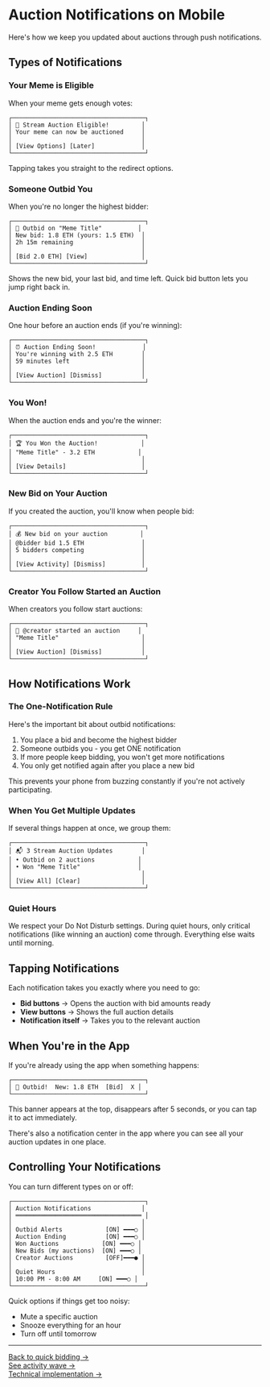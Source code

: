 # Auction Notifications on Mobile

Here's how we keep you updated about auctions through push notifications.

## Types of Notifications

### Your Meme is Eligible
When your meme gets enough votes:

```
┌─────────────────────────────────────┐
│ 🎯 Stream Auction Eligible!         │
│ Your meme can now be auctioned     │
│                                    │
│ [View Options] [Later]             │
└─────────────────────────────────────┘
```

Tapping takes you straight to the redirect options.

### Someone Outbid You
When you're no longer the highest bidder:

```
┌─────────────────────────────────────┐
│ 🔴 Outbid on "Meme Title"          │
│ New bid: 1.8 ETH (yours: 1.5 ETH)  │
│ 2h 15m remaining                   │
│                                    │
│ [Bid 2.0 ETH] [View]               │
└─────────────────────────────────────┘
```

Shows the new bid, your last bid, and time left. Quick bid button lets you jump right back in.

### Auction Ending Soon
One hour before an auction ends (if you're winning):

```
┌─────────────────────────────────────┐
│ ⏰ Auction Ending Soon!             │
│ You're winning with 2.5 ETH        │
│ 59 minutes left                    │
│                                    │
│ [View Auction] [Dismiss]           │
└─────────────────────────────────────┘
```

### You Won!
When the auction ends and you're the winner:

```
┌─────────────────────────────────────┐
│ 🏆 You Won the Auction!            │
│ "Meme Title" - 3.2 ETH            │
│                                    │
│ [View Details]                     │
└─────────────────────────────────────┘
```

### New Bid on Your Auction
If you created the auction, you'll know when people bid:

```
┌─────────────────────────────────────┐
│ 💰 New bid on your auction         │
│ @bidder bid 1.5 ETH                │
│ 5 bidders competing                │
│                                    │
│ [View Activity] [Dismiss]          │
└─────────────────────────────────────┘
```

### Creator You Follow Started an Auction
When creators you follow start auctions:

```
┌─────────────────────────────────────┐
│ 🎨 @creator started an auction     │
│ "Meme Title"                       │
│                                    │
│ [View Auction] [Dismiss]           │
└─────────────────────────────────────┘
```

## How Notifications Work

### The One-Notification Rule
Here's the important bit about outbid notifications:
1. You place a bid and become the highest bidder
2. Someone outbids you - you get ONE notification
3. If more people keep bidding, you won't get more notifications
4. You only get notified again after you place a new bid

This prevents your phone from buzzing constantly if you're not actively participating.

### When You Get Multiple Updates
If several things happen at once, we group them:
```
┌─────────────────────────────────────┐
│ 📬 3 Stream Auction Updates        │
│ • Outbid on 2 auctions            │
│ • Won "Meme Title"                │
│                                    │
│ [View All] [Clear]                 │
└─────────────────────────────────────┘
```

### Quiet Hours
We respect your Do Not Disturb settings. During quiet hours, only critical notifications (like winning an auction) come through. Everything else waits until morning.

## Tapping Notifications

Each notification takes you exactly where you need to go:
- **Bid buttons** → Opens the auction with bid amounts ready
- **View buttons** → Shows the full auction details
- **Notification itself** → Takes you to the relevant auction


## When You're in the App

If you're already using the app when something happens:
```
┌─────────────────────────────────────┐
│ 🔴 Outbid!  New: 1.8 ETH  [Bid]  X │
└─────────────────────────────────────┘
```

This banner appears at the top, disappears after 5 seconds, or you can tap it to act immediately.

There's also a notification center in the app where you can see all your auction updates in one place.


## Controlling Your Notifications

You can turn different types on or off:
```
┌─────────────────────────────────────┐
│ Auction Notifications              │
│ ═══════════════════════════════════ │
│                                    │
│ Outbid Alerts            [ON] ━━━○ │
│ Auction Ending           [ON] ━━━○ │
│ Won Auctions            [ON] ━━━○ │
│ New Bids (my auctions)  [ON] ━━━○ │
│ Creator Auctions         [OFF]━━━● │
│                                    │
│ Quiet Hours                        │
│ 10:00 PM - 8:00 AM     [ON] ━━━○ │
└─────────────────────────────────────┘
```

Quick options if things get too noisy:
- Mute a specific auction
- Snooze everything for an hour
- Turn off until tomorrow


---

[Back to quick bidding →](quick-bidding.md)  
[See activity wave →](../activity-wave.md)  
[Technical implementation →](../../04-technical/api/webhooks.md)